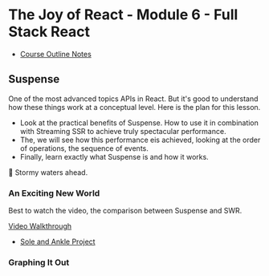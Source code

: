 # The Joy of React - Module 6 - Full Stack React

- [Course Outline Notes](../course-notes.md)

## Suspense

One of the most advanced topics APIs in React. But it's good to understand how these things work at a conceptual level. Here is the plan for this lesson.

- Look at the practical benefits of Suspense. How to use it in combination with Streaming SSR to achieve truly spectacular performance.
- The, we will see how this performance eis achieved, looking at the order of operations, the sequence of events.
- Finally, learn exactly what Suspense is and how it works.

🫢 Stormy waters ahead.

### An Exciting New World

Best to watch the video, the comparison between Suspense and SWR.

[Video Walkthrough](https://courses.joshwcomeau.com/joy-of-react/06-full-stack-react/09.01-exciting-new-world)

- [Sole and Ankle Project](https://github.com/joy-of-react/next-sole-and-ankle)

### Graphing It Out
